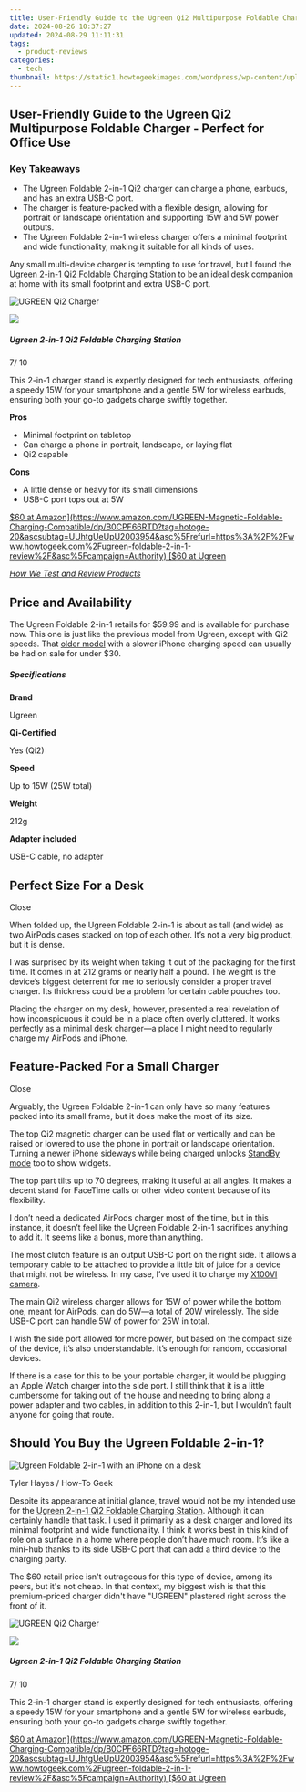 ```yaml
---
title: User-Friendly Guide to the Ugreen Qi2 Multipurpose Foldable Charger - Perfect for Office Use
date: 2024-08-26 10:37:27
updated: 2024-08-29 11:11:31
tags:
  - product-reviews
categories:
  - tech
thumbnail: https://static1.howtogeekimages.com/wordpress/wp-content/uploads/wm/2024/07/ugreen-foldable-2-in-1-sitting-on-a-desk.jpg
---
```


## User-Friendly Guide to the Ugreen Qi2 Multipurpose Foldable Charger - Perfect for Office Use

### Key Takeaways

* The Ugreen Foldable 2-in-1 Qi2 charger can charge a phone, earbuds, and has an extra USB-C port.
* The charger is feature-packed with a flexible design, allowing for portrait or landscape orientation and supporting 15W and 5W power outputs.
* The Ugreen Foldable 2-in-1 wireless charger offers a minimal footprint and wide functionality, making it suitable for all kinds of uses.

 Any small multi-device charger is tempting to use for travel, but I found the [Ugreen 2-in-1 Qi2 Foldable Charging Station](https://www.amazon.com/UGREEN-Magnetic-Foldable-Charging-Compatible/dp/B0CPF66RTD?tag=hotoge-20&ascsubtag=UUhtgUeUpU2003954&asc%5Frefurl=https%3A%2F%2Fwww.howtogeek.com%2Fugreen-foldable-2-in-1-review%2F&asc%5Fcampaign=Authority) to be an ideal desk companion at home with its small footprint and extra USB-C port.

![UGREEN Qi2 Charger](https://static1.howtogeekimages.com/wordpress/wp-content/uploads/2024/07/ugreen-qi2-charger.jpg) 

![](https://static1.howtogeekimages.com/wordpresshttps://static0.howtogeekimages.com/wordpress/wp-content/uploads/2024/07/htg-staff-pick-1.png) 

#####  Ugreen 2-in-1 Qi2 Foldable Charging Station

7/ 10 

This 2-in-1 charger stand is expertly designed for tech enthusiasts, offering a speedy 15W for your smartphone and a gentle 5W for wireless earbuds, ensuring both your go-to gadgets charge swiftly together.

**Pros** 
* Minimal footprint on tabletop
* Can charge a phone in portrait, landscape, or laying flat
* Qi2 capable

**Cons** 
* A little dense or heavy for its small dimensions
* USB-C port tops out at 5W

[$60 at Amazon](https://www.amazon.com/UGREEN-Magnetic-Foldable-Charging-Compatible/dp/B0CPF66RTD?tag=hotoge-20&ascsubtag=UUhtgUeUpU2003954&asc%5Frefurl=https%3A%2F%2Fwww.howtogeek.com%2Fugreen-foldable-2-in-1-review%2F&asc%5Fcampaign=Authority) [$60 at Ugreen](https://www.ugreen.com/products/ugreen-2-in-1-qi2-magnetic-foldable-fast-charging-station) 

[_How We Test and Review Products_](https://vp-tips.techidaily.com/swiftly-move-data-fast-and-reliable-methods-to-direct-files-onto-your-computer/)

##  Price and Availability

 The Ugreen Foldable 2-in-1 retails for $59.99 and is available for purchase now. This one is just like the previous model from Ugreen, except with Qi2 speeds. That [older model](https://www.amazon.com/dp/B0CPDJLJ67?tag=hotoge-20&ascsubtag=UUhtgUeUpU2003954&asc%5Frefurl=https%3A%2F%2Fwww.howtogeek.com%2Fugreen-foldable-2-in-1-review%2F&asc%5Fcampaign=Authority) with a slower iPhone charging speed can usually be had on sale for under $30.

#####  Specifications

**Brand** 

 Ugreen 

**Qi-Certified** 

 Yes (Qi2) 

**Speed** 

 Up to 15W (25W total) 

**Weight** 

 212g 

**Adapter included** 

 USB-C cable, no adapter 

##  Perfect Size For a Desk

Close 

 When folded up, the Ugreen Foldable 2-in-1 is about as tall (and wide) as two AirPods cases stacked on top of each other. It’s not a very big product, but it is dense.

 I was surprised by its weight when taking it out of the packaging for the first time. It comes in at 212 grams or nearly half a pound. The weight is the device’s biggest deterrent for me to seriously consider a proper travel charger. Its thickness could be a problem for certain cable pouches too.

 Placing the charger on my desk, however, presented a real revelation of how inconspicuous it could be in a place often overly cluttered. It works perfectly as a minimal desk charger—a place I might need to regularly charge my AirPods and iPhone.

##  Feature-Packed For a Small Charger

Close 

 Arguably, the Ugreen Foldable 2-in-1 can only have so many features packed into its small frame, but it does make the most of its size.

 The top Qi2 magnetic charger can be used flat or vertically and can be raised or lowered to use the phone in portrait or landscape orientation. Turning a newer iPhone sideways while being charged unlocks [StandBy mode](https://ios-pokemon-go.techidaily.com/in-2024-here-are-different-ways-to-find-pokemon-go-trainer-codes-to-add-to-your-account-on-apple-iphone-6-plus-drfone-by-drfone-virtual-ios/) too to show widgets.

 The top part tilts up to 70 degrees, making it useful at all angles. It makes a decent stand for FaceTime calls or other video content because of its flexibility.

 I don’t need a dedicated AirPods charger most of the time, but in this instance, it doesn’t feel like the Ugreen Foldable 2-in-1 sacrifices anything to add it. It seems like a bonus, more than anything.

 The most clutch feature is an output USB-C port on the right side. It allows a temporary cable to be attached to provide a little bit of juice for a device that might not be wireless. In my case, I’ve used it to charge my [X100VI camera](https://extra-guidance.techidaily.com/new-premier-casts-for-google-listeners/).

 The main Qi2 wireless charger allows for 15W of power while the bottom one, meant for AirPods, can do 5W—a total of 20W wirelessly. The side USB-C port can handle 5W of power for 25W in total.

 I wish the side port allowed for more power, but based on the compact size of the device, it’s also understandable. It’s enough for random, occasional devices.

 If there is a case for this to be your portable charger, it would be plugging an Apple Watch charger into the side port. I still think that it is a little cumbersome for taking out of the house and needing to bring along a power adapter and two cables, in addition to this 2-in-1, but I wouldn’t fault anyone for going that route.

##  Should You Buy the Ugreen Foldable 2-in-1?

![Ugreen Foldable 2-in-1 with an iPhone on a desk](https://static1.howtogeekimages.com/wordpress/wp-content/uploads/wm/2024/07/ugreen-foldable-2-in-1-with-an-iphone-on-a-desk.jpg) 

Tyler Hayes / How-To Geek

 Despite its appearance at initial glance, travel would not be my intended use for the [Ugreen 2-in-1 Qi2 Foldable Charging Station](https://www.amazon.com/UGREEN-Magnetic-Foldable-Charging-Compatible/dp/B0CPF66RTD?tag=hotoge-20&ascsubtag=UUhtgUeUpU2003954&asc%5Frefurl=https%3A%2F%2Fwww.howtogeek.com%2Fugreen-foldable-2-in-1-review%2F&asc%5Fcampaign=Authority). Although it can certainly handle that task. I used it primarily as a desk charger and loved its minimal footprint and wide functionality. I think it works best in this kind of role on a surface in a home where people don’t have much room. It’s like a mini-hub thanks to its side USB-C port that can add a third device to the charging party.

 The $60 retail price isn't outrageous for this type of device, among its peers, but it's not cheap. In that context, my biggest wish is that this premium-priced charger didn't have "UGREEN" plastered right across the front of it.

![UGREEN Qi2 Charger](https://static1.howtogeekimages.com/wordpress/wp-content/uploads/2024/07/ugreen-qi2-charger.jpg) 

![](https://static1.howtogeekimages.com/wordpresshttps://static0.howtogeekimages.com/wordpress/wp-content/uploads/2024/07/htg-staff-pick-1.png) 

#####  Ugreen 2-in-1 Qi2 Foldable Charging Station

7/ 10 

This 2-in-1 charger stand is expertly designed for tech enthusiasts, offering a speedy 15W for your smartphone and a gentle 5W for wireless earbuds, ensuring both your go-to gadgets charge swiftly together.

[$60 at Amazon](https://www.amazon.com/UGREEN-Magnetic-Foldable-Charging-Compatible/dp/B0CPF66RTD?tag=hotoge-20&ascsubtag=UUhtgUeUpU2003954&asc%5Frefurl=https%3A%2F%2Fwww.howtogeek.com%2Fugreen-foldable-2-in-1-review%2F&asc%5Fcampaign=Authority) [$60 at Ugreen](https://www.ugreen.com/products/ugreen-2-in-1-qi2-magnetic-foldable-fast-charging-station)

<ins class="adsbygoogle"
     style="display:block"
     data-ad-format="autorelaxed"
     data-ad-client="ca-pub-7571918770474297"
     data-ad-slot="1223367746"></ins>



<ins class="adsbygoogle"
     style="display:block"
     data-ad-client="ca-pub-7571918770474297"
     data-ad-slot="8358498916"
     data-ad-format="auto"
     data-full-width-responsive="true"></ins>
